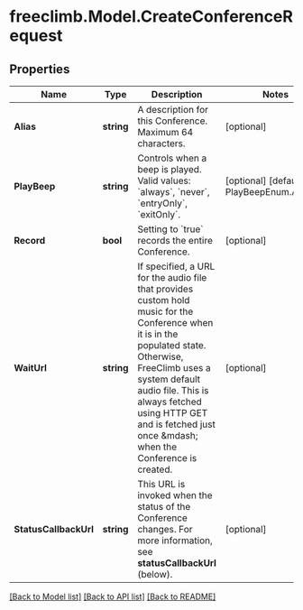 # freeclimb.Model.CreateConferenceRequest

## Properties

Name | Type | Description | Notes
------------ | ------------- | ------------- | -------------
**Alias** | **string** | A description for this Conference. Maximum 64 characters. | [optional] 
**PlayBeep** | **string** | Controls when a beep is played. Valid values: &#x60;always&#x60;, &#x60;never&#x60;, &#x60;entryOnly&#x60;, &#x60;exitOnly&#x60;. | [optional] [default to PlayBeepEnum.Always]
**Record** | **bool** | Setting to &#x60;true&#x60; records the entire Conference. | [optional] 
**WaitUrl** | **string** | If specified, a URL for the audio file that provides custom hold music for the Conference when it is in the populated state. Otherwise, FreeClimb uses a system default audio file. This is always fetched using HTTP GET and is fetched just once &amp;mdash; when the Conference is created. | [optional] 
**StatusCallbackUrl** | **string** | This URL is invoked when the status of the Conference changes. For more information, see **statusCallbackUrl** (below). | [optional] 

[[Back to Model list]](../README.md#documentation-for-models) [[Back to API list]](../README.md#documentation-for-api-endpoints) [[Back to README]](../README.md)

